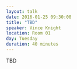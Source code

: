 ```yaml
---
layout: talk
date: 2016-01-25 09:30:00
title: "TBD"
speaker: Vince Knight
location: Room 01
day: Tuesday
duration: 40 minutes
---
```


TBD
